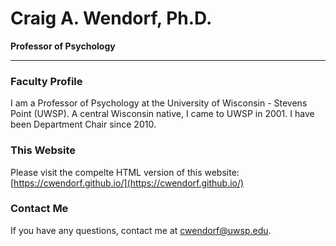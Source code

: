 # Craig A. Wendorf, Ph.D.

**Professor of Psychology**

---

### Faculty Profile

I am a Professor of Psychology at the University of Wisconsin - Stevens Point (UWSP). A central Wisconsin native, I came to UWSP in 2001. I have been Department Chair since 2010.

### This Website

Please visit the compelte HTML version of this website:  
[https://cwendorf.github.io/](https://cwendorf.github.io/)

### Contact Me

If you have any questions, contact me at [cwendorf@uwsp.edu](mailto:cwendorf@uwsp.edu).
